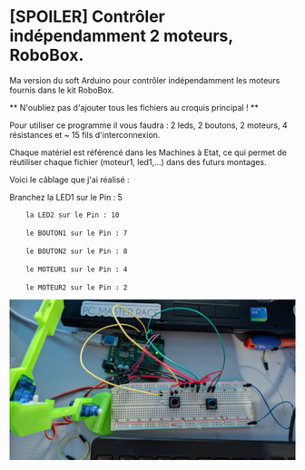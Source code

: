 # [SPOILER] Contrôler indépendamment 2 moteurs, RoboBox. 

Ma version du soft Arduino pour contrôler indépendamment les moteurs fournis dans le kit RoboBox.

** N'oubliez pas d'ajouter tous les fichiers au croquis principal ! **

Pour utiliser ce programme il vous faudra : 2 leds, 2 boutons, 2 moteurs, 4 résistances et ~ 15 fils d'interconnexion.

Chaque matériel est référencé dans les Machines à Etat, ce qui permet de réutiliser chaque fichier (moteur1, led1,...) dans des futurs montages.

Voici le câblage que j'ai réalisé : 

Branchez la LED1 sur le Pin : 5
		
	  	la LED2 sur le Pin : 10
		
		le BOUTON1 sur le Pin : 7
		
		le BOUTON2 sur le Pin : 8
		
		le MOTEUR1 sur le Pin : 4
		
		le MOTEUR2 sur le Pin : 2

![alt tag](https://raw.githubusercontent.com/bat553/Moteur-Robobox/master/images/setup.jpg)


